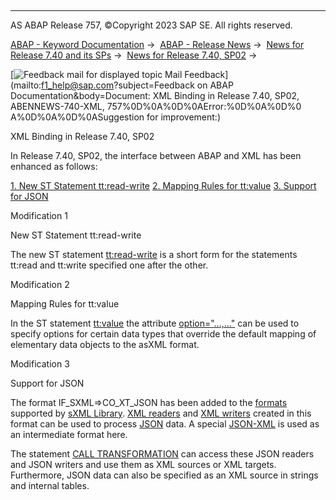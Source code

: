   

* * *

AS ABAP Release 757, ©Copyright 2023 SAP SE. All rights reserved.

[ABAP - Keyword Documentation](javascript:call_link\('abenabap.htm'\)) →  [ABAP - Release News](javascript:call_link\('abennews.htm'\)) →  [News for Release 7.40 and its SPs](javascript:call_link\('abennews-740.htm'\)) →  [News for Release 7.40, SP02](javascript:call_link\('abennews-740_sp02.htm'\)) → 

 [![](Mail.gif?object=Mail.gif&sap-language=EN "Feedback mail for displayed topic") Mail Feedback](mailto:f1_help@sap.com?subject=Feedback on ABAP Documentation&body=Document: XML Binding in Release 7.40, SP02, ABENNEWS-740-XML, 757%0D%0A%0D%0AError:%0D%0A%0D%0
A%0D%0A%0D%0ASuggestion for improvement:)

XML Binding in Release 7.40, SP02

In Release 7.40, SP02, the interface between ABAP and XML has been enhanced as follows:

[1\. New ST Statement tt:read-write](#!ABAP_MODIFICATION_1@1@)
[2\. Mapping Rules for tt:value](#!ABAP_MODIFICATION_2@2@)
[3\. Support for JSON](#!ABAP_MODIFICATION_3@3@)

Modification 1   

New ST Statement tt:read-write

The new ST statement [tt:read-write](javascript:call_link\('abenst_tt_read_write.htm'\)) is a short form for the statements tt:read and tt:write specified one after the other.

Modification 2   

Mapping Rules for tt:value

In the ST statement [tt:value](javascript:call_link\('abenst_tt_value_elementary.htm'\)) the attribute [option="...,..."](javascript:call_link\('abenst_option.htm'\)) can be used to specify options for certain data types that override the default mapping of elementary data objects to the asXML format.

Modification 3   

Support for JSON

The format IF\_SXML=>CO\_XT\_JSON has been added to the [formats](javascript:call_link\('abenabap_sxml_lib_formats.htm'\)) supported by [sXML Library](javascript:call_link\('abenabap_sxml_lib.htm'\)). [XML readers](javascript:call_link\('abenxml_reader_glosry.htm'\) "Glossary Entry") and [XML writers](javascript:call_link\('abenxml_writer_glosry.htm'\) "Glossary Entry") created in this format can be used to process [JSON](javascript:call_link\('abenjson_glosry.htm'\) "Glossary Entry") data. A special [JSON-XML](javascript:call_link\('abenjson_xml_glosry.htm'\) "Glossary Entry") is used as an intermediate format here.

The statement [CALL TRANSFORMATION](javascript:call_link\('abapcall_transformation.htm'\)) can access these JSON readers and JSON writers and use them as XML sources or XML targets. Furthermore, JSON data can also be specified as an XML source in strings and internal tables.
